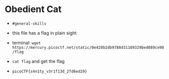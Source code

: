 

# Obedient Cat

- `#general-skills`


- this file has a flag in plain sight
- terminal: `wget https://mercury.picoctf.net/static/0e428b2db9788d31189329bed089ce98/flag`
- `cat flag` and get the flag
- `picoCTF{s4n1ty_v3r1f13d_2fd6ed29}`

